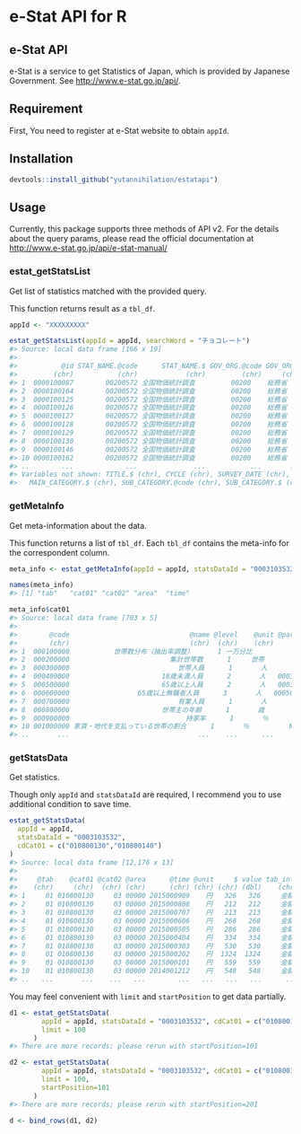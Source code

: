 e-Stat API for R
==========================

## e-Stat API

e-Stat is a service to get Statistics of Japan, which is provided by Japanese Government. See http://www.e-stat.go.jp/api/.

## Requirement

First, You need to register at e-Stat website to obtain `appId`.

## Installation

```r
devtools::install_github("yutannihilation/estatapi")
```

## Usage

Currently, this package supports three methods of API v2. For the details about the query params, please read the official documentation at http://www.e-stat.go.jp/api/e-stat-manual/

### estat_getStatsList

Get list of statistics matched with the provided query.

This function returns result as a `tbl_df`.

```r
appId <- "XXXXXXXXX"

estat_getStatsList(appId = appId, searchWord = "チョコレート")
#> Source: local data frame [166 x 19]
#> 
#>           @id STAT_NAME.@code      STAT_NAME.$ GOV_ORG.@code GOV_ORG.$                                STATISTICS_NAME TITLE.@no
#>         (chr)           (chr)            (chr)         (chr)     (chr)                                          (chr)     (chr)
#> 1  0000100087        00200572 全国物価統計調査         00200    総務省           平成9年全国物価統計調査 大規模店舗編       009
#> 2  0000100104        00200572 全国物価統計調査         00200    総務省           平成9年全国物価統計調査 小規模店舗編       009
#> 3  0000100125        00200572 全国物価統計調査         00200    総務省 平成9年全国物価統計調査 消費者物価地域差指数編       007
#> 4  0000100126        00200572 全国物価統計調査         00200    総務省 平成9年全国物価統計調査 消費者物価地域差指数編       008
#> 5  0000100127        00200572 全国物価統計調査         00200    総務省 平成9年全国物価統計調査 消費者物価地域差指数編       009
#> 6  0000100128        00200572 全国物価統計調査         00200    総務省 平成9年全国物価統計調査 消費者物価地域差指数編       010
#> 7  0000100129        00200572 全国物価統計調査         00200    総務省 平成9年全国物価統計調査 消費者物価地域差指数編       011
#> 8  0000100130        00200572 全国物価統計調査         00200    総務省 平成9年全国物価統計調査 消費者物価地域差指数編       012
#> 9  0000100146        00200572 全国物価統計調査         00200    総務省          平成14年全国物価統計調査 大規模店舗編       009
#> 10 0000100162        00200572 全国物価統計調査         00200    総務省          平成14年全国物価統計調査 小規模店舗編       009
#> ..        ...             ...              ...           ...       ...                                            ...       ...
#> Variables not shown: TITLE.$ (chr), CYCLE (chr), SURVEY_DATE (chr), OPEN_DATE (chr), SMALL_AREA (chr), MAIN_CATEGORY.@code (chr),
#>   MAIN_CATEGORY.$ (chr), SUB_CATEGORY.@code (chr), SUB_CATEGORY.$ (chr), OVERALL_TOTAL_NUMBER (chr), UPDATED_DATE (chr), TITLE (chr)
```

### getMetaInfo

Get meta-information about the data.

This function returns a list of `tbl_df`. Each `tbl_df` contains the meta-info for the correspondent column.

```r
meta_info <- estat_getMetaInfo(appId = appId, statsDataId = "0003103532")

names(meta_info)
#> [1] "tab"   "cat01" "cat02" "area"  "time" 

meta_info$cat01
#> Source: local data frame [703 x 5]
#> 
#>        @code                              @name @level    @unit @parentCode
#>        (chr)                              (chr)  (chr)    (chr)       (chr)
#> 1  000100000           世帯数分布（抽出率調整）      1 一万分比          NA
#> 2  000200000                         集計世帯数      1     世帯          NA
#> 3  000300000                           世帯人員      1       人          NA
#> 4  000400000                       18歳未満人員      2       人   000300000
#> 5  000500000                       65歳以上人員      2       人   000300000
#> 6  000600000                 65歳以上無職者人員      3       人   000500000
#> 7  000700000                           有業人員      1       人          NA
#> 8  000800000                       世帯主の年齢      1       歳          NA
#> 9  000900000                             持家率      1       ％          NA
#> 10 001000000 家賃・地代を支払っている世帯の割合      1       ％          NA
#> ..       ...                                ...    ...      ...         ...
```


### getStatsData

Get statistics.

Though only `appId` and `statsDataId` are required, I recommend you to use additional condition to save time.

```r
estat_getStatsData(
  appId = appId,
  statsDataId = "0003103532",
  cdCat01 = c("010800130","010800140")
)
#> Source: local data frame [12,176 x 13]
#> 
#>     @tab    @cat01 @cat02 @area      @time @unit     $ value tab_info       cat01_info                 cat02_info area_info  time_info
#>    (chr)     (chr)  (chr) (chr)      (chr) (chr) (chr) (dbl)    (chr)            (chr)                      (chr)     (chr)      (chr)
#> 1     01 010800130     03 00000 2015000909    円   326   326     金額 352 チョコレート 二人以上の世帯（2000年～）      全国  2015年9月
#> 2     01 010800130     03 00000 2015000808    円   212   212     金額 352 チョコレート 二人以上の世帯（2000年～）      全国  2015年8月
#> 3     01 010800130     03 00000 2015000707    円   213   213     金額 352 チョコレート 二人以上の世帯（2000年～）      全国  2015年7月
#> 4     01 010800130     03 00000 2015000606    円   268   268     金額 352 チョコレート 二人以上の世帯（2000年～）      全国  2015年6月
#> 5     01 010800130     03 00000 2015000505    円   286   286     金額 352 チョコレート 二人以上の世帯（2000年～）      全国  2015年5月
#> 6     01 010800130     03 00000 2015000404    円   334   334     金額 352 チョコレート 二人以上の世帯（2000年～）      全国  2015年4月
#> 7     01 010800130     03 00000 2015000303    円   530   530     金額 352 チョコレート 二人以上の世帯（2000年～）      全国  2015年3月
#> 8     01 010800130     03 00000 2015000202    円  1324  1324     金額 352 チョコレート 二人以上の世帯（2000年～）      全国  2015年2月
#> 9     01 010800130     03 00000 2015000101    円   559   559     金額 352 チョコレート 二人以上の世帯（2000年～）      全国  2015年1月
#> 10    01 010800130     03 00000 2014001212    円   548   548     金額 352 チョコレート 二人以上の世帯（2000年～）      全国 2014年12月
#> ..   ...       ...    ...   ...        ...   ...   ...   ...      ...              ...                        ...       ...        ...
```

You may feel convenient with `limit` and `startPosition` to get data partially.

```r
d1 <- estat_getStatsData(
        appId = appId, statsDataId = "0003103532", cdCat01 = c("010800130","010800140"),
        limit = 100
      )
#> There are more records; please rerun with startPosition=101

d2 <- estat_getStatsData(
        appId = appId, statsDataId = "0003103532", cdCat01 = c("010800130","010800140"),
        limit = 100,
        startPosition=101
      )
#> There are more records; please rerun with startPosition=201

d <- bind_rows(d1, d2)
```
